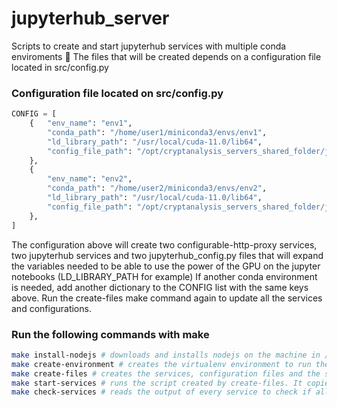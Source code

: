 # jupyterhub_server
Scripts to create and start jupyterhub services with multiple conda enviroments 🚀
The files that will be created depends on a configuration file located in src/config.py

### Configuration file located on src/config.py
```python
CONFIG = [
    {   "env_name": "env1",
        "conda_path": "/home/user1/miniconda3/envs/env1",
        "ld_library_path": "/usr/local/cuda-11.0/lib64",
        "config_file_path": "/opt/cryptanalysis_servers_shared_folder/jupyterhub_conf"
    },
    {
        "env_name": "env2",
        "conda_path": "/home/user2/miniconda3/envs/env2",
        "ld_library_path": "/usr/local/cuda-11.0/lib64",
        "config_file_path": "/opt/cryptanalysis_servers_shared_folder/jupyterhub_conf"
    },
]
```
The configuration above will create two configurable-http-proxy services, two jupyterhub services and two jupyterhub_config.py files that will expand the variables needed to be able to use the power of the GPU on the jupyter notebooks (LD_LIBRARY_PATH for example)
If another conda environment is needed, add another dictionary to the CONFIG list with the same keys above. Run the create-files make command again to update all the services and configurations.
### Run the following commands with make
```bash
make install-nodejs # downloads and installs nodejs on the machine in /opt/nodejs...
make create-environment # creates the virtualenv environment to run the scrips (install jinja2)
make create-files # creates the services, configuration files and the script that starts all the services
make start-services # runs the script created by create-files. It copies and starts all the services mentioned on the config.py file
make check-services # reads the output of every service to check if all the services are running.
```